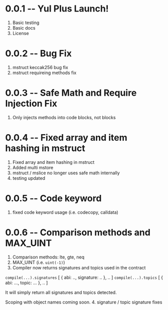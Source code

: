 # 0.0.1 -- Yul Plus Launch!

1. Basic testing
2. Basic docs
3. License

# 0.0.2 -- Bug Fix

1. mstruct keccak256 bug fix
2. mstruct requireing methods fix

# 0.0.3 -- Safe Math and Require Injection Fix

1. Only injects methods into code blocks, not blocks

# 0.0.4 -- Fixed array and item hashing in mstruct

1. Fixed array and item hashing in mstruct
2. Added multi mstore
3. mstruct / mslice no longer uses safe math internally
4. testing updated

# 0.0.5 -- Code keyword

1. fixed code keyword usage (i.e. codecopy, calldata)

# 0.0.6 -- Comparison methods and MAX_UINT

1. Comparison methods: lte, gte, neq
2. MAX_UINT (i.e. `uint(-1)`)
3. Compiler now returns signatures and topics used in the contract

  `compile(...).signatures` [ { abi: .., signature: .. }, .. ]
  `compile(...).topics` [ { abi: ..., topic: ... }, .. ]

It will simply return all signatures and topics detected.

Scoping with object names coming soon.
4. signature / topic signature fixes
